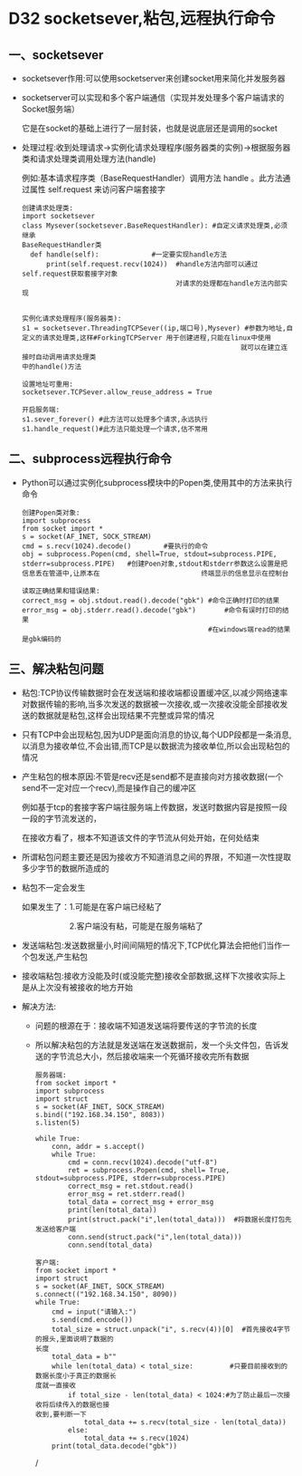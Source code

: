 # D32 socketsever,粘包,远程执行命令

## 一、socketsever

- socketsever作用:可以使用socketserver来创建socket用来简化并发服务器

- socketserver可以实现和多个客户端通信（实现并发处理多个客户端请求的Socket服务端）

  它是在socket的基础上进行了一层封装，也就是说底层还是调用的socket

- 处理过程:收到处理请求->实例化请求处理程序(服务器类的实例)->根据服务器类和请求处理类调用处理方法(handle)

  例如:基本请求程序类（BaseRequestHandler）调用方法 handle 。此方法通过属性 self.request 来访问客户端套接字

  ```
  创建请求处理类:
  import socketsever
  class Mysever(socketsever.BaseRequestHandler): #自定义请求处理类,必须继承																BaseRequestHandler类
  	def handle(self):             #一定要实现handle方法
  		print(self.request.recv(1024))  #handle方法内部可以通过self.request获取套接字对象
  										对请求的处理都在handle方法内部实现
  					
  ```

  ```
  实例化请求处理程序(服务器类):
  s1 = socketsever.ThreadingTCPSever((ip,端口号),Mysever) #参数为地址,自定义的请求处理类,这样#ForkingTCPServer 用于创建进程,只能在linux中使用
  														就可以在建立连接时自动调用请求处理类															中的handle()方法
  ```

  ```
  设置地址可重用:
  socketsever.TCPSever.allow_reuse_address = True
  ```

  ```
  开启服务端:
  s1.sever_forever() #此方法可以处理多个请求,永远执行
  s1.handle_request()#此方法只能处理一个请求,估不常用
  ```

## 二、subprocess远程执行命令

- Python可以通过实例化subprocess模块中的Popen类,使用其中的方法来执行命令

  ```
  创建Popen类对象:
  import subprocess
  from socket import *
  s = socket(AF_INET, SOCK_STREAM)
  cmd = s.recv(1024).decode()        #要执行的命令
  obj = subprocess.Popen(cmd, shell=True, stdout=subprocess.PIPE, stderr=subprocess.PIPE)   #创建Poen对象,stdout和stderr参数这么设置是把信息丢在管道中,让原本在							终端显示的信息显示在控制台
  ```

  ```
  读取正确结果和错误结果:
  correct_msg = obj.stdout.read().decode("gbk") #命令正确时打印的结果
  error_msg = obj.stderr.read().decode("gbk")		#命令有误时打印的结果
  												#在windows端read的结果是gbk编码的
  ```

## 三、解决粘包问题

- 粘包:TCP协议传输数据时会在发送端和接收端都设置缓冲区,以减少网络速率对数据传输的影响,当多次发送的数据被一次接收,或一次接收没能全部接收发送的数据就是粘包,这样会出现结果不完整或异常的情况

- 只有TCP中会出现粘包,因为UDP是面向消息的协议,每个UDP段都是一条消息,以消息为接收单位,不会出错,而TCP是以数据流为接收单位,所以会出现粘包的情况

- 产生粘包的根本原因:不管是recv还是send都不是直接向对方接收数据(一个send不一定对应一个recv),而是操作自己的缓冲区

  例如基于tcp的套接字客户端往服务端上传数据，发送时数据内容是按照一段一段的字节流发送的，

  在接收方看了，根本不知道该文件的字节流从何处开始，在何处结束

- 所谓粘包问题主要还是因为接收方不知道消息之间的界限，不知道一次性提取多少字节的数据所造成的

- 粘包不一定会发生

  如果发生了：1.可能是在客户端已经粘了

  　　　　　　2.客户端没有粘，可能是在服务端粘了

- 发送端粘包:发送数据量小,时间间隔短的情况下,TCP优化算法会把他们当作一个包发送,产生粘包

- 接收端粘包:接收方没能及时(或没能完整)接收全部数据,这样下次接收实际上是从上次没有被接收的地方开始

- 解决方法:

  - 问题的根源在于：接收端不知道发送端将要传送的字节流的长度

  - 所以解决粘包的方法就是发送端在发送数据前，发一个头文件包，告诉发送的字节流总大小，然后接收端来一个死循环接收完所有数据

    ```
    服务器端:
    from socket import *
    import subprocess
    import struct
    s = socket(AF_INET, SOCK_STREAM)
    s.bind(("192.168.34.150", 8083))
    s.listen(5)
    
    while True:
        conn, addr = s.accept()
        while True:
            cmd = conn.recv(1024).decode("utf-8")
            ret = subprocess.Popen(cmd, shell= True, stdout=subprocess.PIPE, stderr=subprocess.PIPE)
            correct_msg = ret.stdout.read()
            error_msg = ret.stderr.read()
            total_data = correct_msg + error_msg  
            print(len(total_data))
            print(struct.pack("i",len(total_data)))  #将数据长度打包先发送给客户端
            conn.send(struct.pack("i",len(total_data))) 
            conn.send(total_data)  
    ```

    ```
    客户端:
    from socket import *
    import struct
    s = socket(AF_INET, SOCK_STREAM)
    s.connect(("192.168.34.150", 8090))
    while True:
        cmd = input("请输入:")
        s.send(cmd.encode())    
        total_size = struct.unpack("i", s.recv(4))[0]  #首先接收4字节的报头,里面说明了数据的														长度
        total_data = b""
        while len(total_data) < total_size:			#只要目前接收到的数据长度小于真正的数据长												度就一直接收
            if total_size - len(total_data) < 1024:#为了防止最后一次接收将后续传入的数据也接												收到,要判断一下
                total_data += s.recv(total_size - len(total_data))
            else:
                total_data += s.recv(1024)
        print(total_data.decode("gbk"))
    
    ```

    /